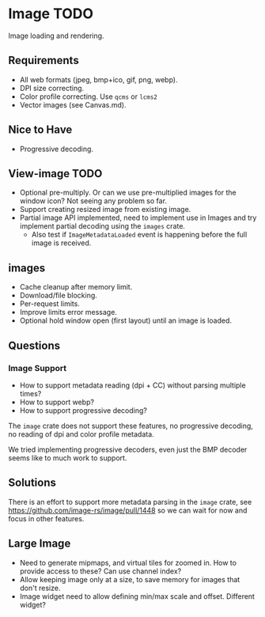 # Image TODO

Image loading and rendering.

## Requirements

* All web formats (jpeg, bmp+ico, gif, png, webp).
* DPI size correcting.
* Color profile correcting.
    Use `qcms` or `lcms2`
* Vector images (see Canvas.md).

## Nice to Have

* Progressive decoding.

## View-image TODO
* Optional pre-multiply.
    Or can we use pre-multiplied images for the window icon? Not seeing any problem so far.
* Support creating resized image from existing image.
* Partial image API implemented, need to implement use in Images and try implement partial decoding using the `images` crate.
   - Also test if `ImageMetadataLoaded` event is happening before the full image is received.

## images
* Cache cleanup after memory limit.
* Download/file blocking.
* Per-request limits.
* Improve limits error message.
* Optional hold window open (first layout) until an image is loaded.

## Questions


### Image Support

* How to support metadata reading (dpi + CC) without parsing multiple times?
* How to support webp?
* How to support progressive decoding?

The `image` crate does not support these features, no
progressive decoding, no reading of dpi and color profile metadata.

We tried implementing progressive decoders, even just the BMP decoder seems like to much work to support.

## Solutions

There is an effort to support more metadata parsing in the `image` crate, see https://github.com/image-rs/image/pull/1448
so we can wait for now and focus in other features.


## Large Image

* Need to generate mipmaps, and virtual tiles for zoomed in.
    How to provide access to these? Can use channel index?
* Allow keeping image only at a size, to save memory for images that don't resize.
* Image widget need to allow defining min/max scale and offset.
    Different widget?